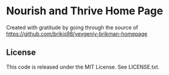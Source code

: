 # Nourish and Thrive Home Page

Created with gratitude by going through the source of https://github.com/brikis98/yevgeniy-brikman-homepage

## License

This code is released under the MIT License. See LICENSE.txt.

